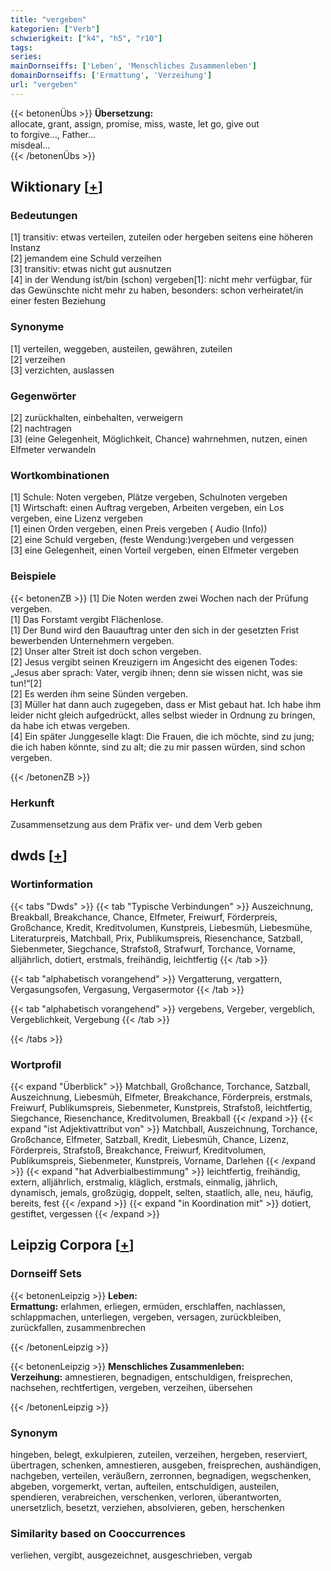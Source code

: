 ```yaml
---
title: "vergeben"
kategorien: ["Verb"]
schwierigkeit: ["k4", "h5", "r10"]
tags:
series:
mainDornseiffs: ['Leben', 'Menschliches Zusammenleben']
domainDornseiffs: ['Ermattung', 'Verzeihung']
url: "vergeben"
---
```


{{< betonenÜbs >}}
**Übersetzung:**  
allocate, grant, assign, promise, miss, waste, let go, give out  
to forgive..., Father...  
misdeal...  
{{< /betonenÜbs >}}

## Wiktionary [[+](https://de.wiktionary.org/wiki/vergeben)]

### Bedeutungen
[1] transitiv: etwas verteilen, zuteilen oder hergeben seitens eine höheren Instanz  
[2] jemandem eine Schuld verzeihen  
[3] transitiv: etwas nicht gut ausnutzen  
[4] in der Wendung ist/bin (schon) vergeben[1]: nicht mehr verfügbar, für das Gewünschte nicht mehr zu haben, besonders: schon verheiratet/in einer festen Beziehung  

### Synonyme
[1] verteilen, weggeben, austeilen, gewähren, zuteilen  
[2] verzeihen  
[3] verzichten, auslassen  

### Gegenwörter
[2] zurückhalten, einbehalten, verweigern  
[2] nachtragen  
[3] (eine Gelegenheit, Möglichkeit, Chance) wahrnehmen, nutzen, einen Elfmeter verwandeln  

### Wortkombinationen
[1] Schule: Noten vergeben, Plätze vergeben, Schulnoten vergeben  
[1] Wirtschaft: einen Auftrag vergeben, Arbeiten vergeben, ein Los vergeben, eine Lizenz vergeben  
[1] einen Orden vergeben, einen Preis vergeben ( Audio (Info))  
[2] eine Schuld vergeben, (feste Wendung:)vergeben und vergessen  
[3] eine Gelegenheit, einen Vorteil vergeben, einen Elfmeter vergeben  

### Beispiele
{{< betonenZB >}}
[1] Die Noten werden zwei Wochen nach der Prüfung vergeben.  
[1] Das Forstamt vergibt Flächenlose.  
[1] Der Bund wird den Bauauftrag unter den sich in der gesetzten Frist bewerbenden Unternehmern vergeben.  
[2] Unser alter Streit ist doch schon vergeben.  
[2] Jesus vergibt seinen Kreuzigern im Angesicht des eigenen Todes: „Jesus aber sprach: Vater, vergib ihnen; denn sie wissen nicht, was sie tun!“[2]  
[2] Es werden ihm seine Sünden vergeben.  
[3] Müller hat dann auch zugegeben, dass er Mist gebaut hat. Ich habe ihm leider nicht gleich aufgedrückt, alles selbst wieder in Ordnung zu bringen, da habe ich etwas vergeben.  
[4] Ein später Junggeselle klagt: Die Frauen, die ich möchte, sind zu jung; die ich haben könnte, sind zu alt; die zu mir passen würden, sind schon vergeben.  

{{< /betonenZB >}}
### Herkunft
Zusammensetzung aus dem Präfix ver- und dem Verb geben  



## dwds [[+](https://www.dwds.de/wb/vergeben)]

### Wortinformation
{{< tabs "Dwds" >}}
{{< tab "Typische Verbindungen" >}}
Auszeichnung, Breakball, Breakchance, Chance, Elfmeter, Freiwurf, Förderpreis, Großchance, Kredit, Kreditvolumen, Kunstpreis, Liebesmüh, Liebesmühe, Literaturpreis, Matchball, Prix, Publikumspreis, Riesenchance, Satzball, Siebenmeter, Siegchance, Strafstoß, Strafwurf, Torchance, Vorname, alljährlich, dotiert, erstmals, freihändig, leichtfertig
{{< /tab >}}

{{< tab "alphabetisch vorangehend" >}}
Vergatterung, vergattern, Vergasungsofen, Vergasung, Vergasermotor
{{< /tab >}}

{{< tab "alphabetisch vorangehend" >}}
vergebens, Vergeber, vergeblich, Vergeblichkeit, Vergebung
{{< /tab >}}

{{< /tabs >}}

### Wortprofil
{{< expand "Überblick" >}} Matchball, Großchance, Torchance, Satzball, Auszeichnung, Liebesmüh, Elfmeter, Breakchance, Förderpreis, erstmals, Freiwurf, Publikumspreis, Siebenmeter, Kunstpreis, Strafstoß, leichtfertig, Siegchance, Riesenchance, Kreditvolumen, Breakball {{< /expand >}}
{{< expand "ist Adjektivattribut von" >}} Matchball, Auszeichnung, Torchance, Großchance, Elfmeter, Satzball, Kredit, Liebesmüh, Chance, Lizenz, Förderpreis, Strafstoß, Breakchance, Freiwurf, Kreditvolumen, Publikumspreis, Siebenmeter, Kunstpreis, Vorname, Darlehen {{< /expand >}}
{{< expand "hat Adverbialbestimmung" >}} leichtfertig, freihändig, extern, alljährlich, erstmalig, kläglich, erstmals, einmalig, jährlich, dynamisch, jemals, großzügig, doppelt, selten, staatlich, alle, neu, häufig, bereits, fest {{< /expand >}}
{{< expand "in Koordination mit" >}} dotiert, gestiftet, vergessen {{< /expand >}}

## Leipzig Corpora [[+](https://corpora.uni-leipzig.de/en/res?word=vergeben&corpusId=deu_newscrawl-public_2018)]

### Dornseiff Sets
{{< betonenLeipzig >}}
**Leben:**  
**Ermattung:** erlahmen, erliegen, ermüden, erschlaffen, nachlassen, schlappmachen, unterliegen, vergeben, versagen, zurückbleiben, zurückfallen, zusammenbrechen  

{{< /betonenLeipzig >}}


{{< betonenLeipzig >}}
**Menschliches Zusammenleben:**  
**Verzeihung:** amnestieren, begnadigen, entschuldigen, freisprechen, nachsehen, rechtfertigen, vergeben, verzeihen, übersehen  

{{< /betonenLeipzig >}}

### Synonym
hingeben, belegt, exkulpieren, zuteilen, verzeihen, hergeben, reserviert, übertragen, schenken, amnestieren, ausgeben, freisprechen, aushändigen, nachgeben, verteilen, veräußern, zerronnen, begnadigen, wegschenken, abgeben, vorgemerkt, vertan, aufteilen, entschuldigen, austeilen, spendieren, verabreichen, verschenken, verloren, überantworten, unersetzlich, besetzt, verziehen, absolvieren, geben, herschenken


### Similarity based on Cooccurrences
verliehen, vergibt, ausgezeichnet, ausgeschrieben, vergab

